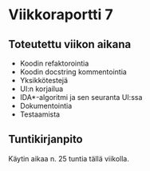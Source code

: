 # Viikkoraportti 7

## Toteutettu viikon aikana

- Koodin refaktorointia
- Koodin docstring kommentointia
- Yksikkötestejä
- UI:n korjailua
- IDA*-algoritmi ja sen seuranta UI:ssa
- Dokumentointia
- Testaamista

## Tuntikirjanpito

Käytin aikaa n. 25 tuntia tällä viikolla.
